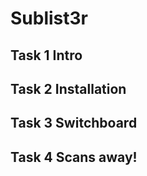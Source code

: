 # Sublist3r

## Task 1 Intro

## Task 2 Installation

## Task 3 Switchboard

## Task 4 Scans away!

